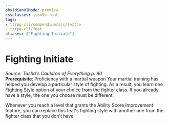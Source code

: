 ```yaml
---
obsidianUIMode: preview
cssclasses: json5e-feat
tags:
- ttrpg-cli/compendium/src/5e/tce
- ttrpg-cli/feat
aliases: ["Fighting Initiate"]
---
```

# Fighting Initiate
*Source: Tasha's Cauldron of Everything p. 80*  
**Prerequisite**: Proficiency with a martial weapon
Your martial training has helped you develop a particular style of fighting. As a result, you learn one [Fighting Style](3-Mechanics/CLI/lists/list-optfeaturetype-fs-f.md) option of your choice from the fighter class. If you already have a style, the one you choose must be different.

Whenever you reach a level that grants the Ability Score Improvement feature, you can replace this feat's fighting style with another one from the fighter class that you don't have.